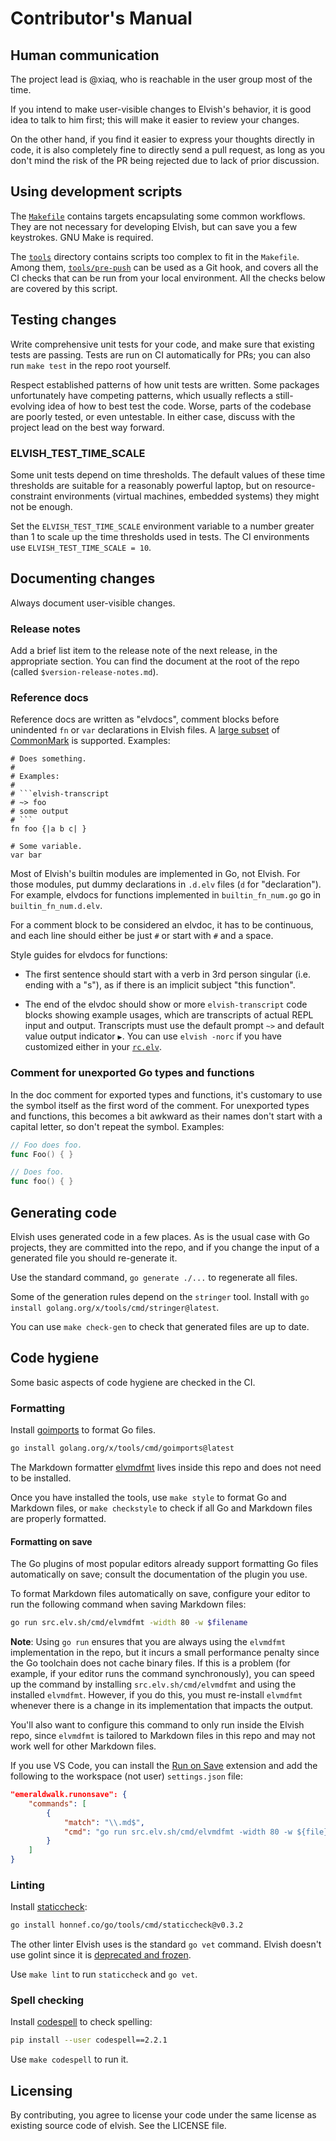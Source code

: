 # Contributor's Manual

## Human communication

The project lead is @xiaq, who is reachable in the user group most of the time.

If you intend to make user-visible changes to Elvish's behavior, it is good idea
to talk to him first; this will make it easier to review your changes.

On the other hand, if you find it easier to express your thoughts directly in
code, it is also completely fine to directly send a pull request, as long as you
don't mind the risk of the PR being rejected due to lack of prior discussion.

## Using development scripts

The [`Makefile`](Makefile) contains targets encapsulating some common workflows.
They are not necessary for developing Elvish, but can save you a few keystrokes.
GNU Make is required.

The [`tools`](tools) directory contains scripts too complex to fit in the
`Makefile`. Among them, [`tools/pre-push`](tools/pre-push) can be used as a Git
hook, and covers all the CI checks that can be run from your local environment.
All the checks below are covered by this script.

## Testing changes

Write comprehensive unit tests for your code, and make sure that existing tests
are passing. Tests are run on CI automatically for PRs; you can also run
`make test` in the repo root yourself.

Respect established patterns of how unit tests are written. Some packages
unfortunately have competing patterns, which usually reflects a still-evolving
idea of how to best test the code. Worse, parts of the codebase are poorly
tested, or even untestable. In either case, discuss with the project lead on the
best way forward.

### ELVISH_TEST_TIME_SCALE

Some unit tests depend on time thresholds. The default values of these time
thresholds are suitable for a reasonably powerful laptop, but on
resource-constraint environments (virtual machines, embedded systems) they might
not be enough.

Set the `ELVISH_TEST_TIME_SCALE` environment variable to a number greater than 1
to scale up the time thresholds used in tests. The CI environments use
`ELVISH_TEST_TIME_SCALE = 10`.

## Documenting changes

Always document user-visible changes.

### Release notes

Add a brief list item to the release note of the next release, in the
appropriate section. You can find the document at the root of the repo (called
`$version-release-notes.md`).

### Reference docs

Reference docs are written as "elvdocs", comment blocks before unindented `fn`
or `var` declarations in Elvish files. A
[large subset](https://pkg.go.dev/src.elv.sh/pkg/md@master) of
[CommonMark](https://commonmark.org) is supported. Examples:

````elvish
# Does something.
#
# Examples:
#
# ```elvish-transcript
# ~> foo
# some output
# ```
fn foo {|a b c| }

# Some variable.
var bar
````

Most of Elvish's builtin modules are implemented in Go, not Elvish. For those
modules, put dummy declarations in `.d.elv` files (`d` for "declaration"). For
example, elvdocs for functions implemented in `builtin_fn_num.go` go in
`builtin_fn_num.d.elv`.

For a comment block to be considered an elvdoc, it has to be continuous, and
each line should either be just `#` or start with `#` and a space.

Style guides for elvdocs for functions:

-   The first sentence should start with a verb in 3rd person singular (i.e.
    ending with a "s"), as if there is an implicit subject "this function".

-   The end of the elvdoc should show or more `elvish-transcript` code blocks
    showing example usages, which are transcripts of actual REPL input and
    output. Transcripts must use the default prompt `~>` and default value
    output indicator `▶`. You can use `elvish -norc` if you have customized
    either in your [`rc.elv`](https://elv.sh/ref/command.html#rc-file).

### Comment for unexported Go types and functions

In the doc comment for exported types and functions, it's customary to use the
symbol itself as the first word of the comment. For unexported types and
functions, this becomes a bit awkward as their names don't start with a capital
letter, so don't repeat the symbol. Examples:

```go
// Foo does foo.
func Foo() { }

// Does foo.
func foo() { }
```

## Generating code

Elvish uses generated code in a few places. As is the usual case with Go
projects, they are committed into the repo, and if you change the input of a
generated file you should re-generate it.

Use the standard command, `go generate ./...` to regenerate all files.

Some of the generation rules depend on the `stringer` tool. Install with
`go install golang.org/x/tools/cmd/stringer@latest`.

You can use `make check-gen` to check that generated files are up to date.

## Code hygiene

Some basic aspects of code hygiene are checked in the CI.

### Formatting

Install [goimports](https://pkg.go.dev/golang.org/x/tools/cmd/goimports) to
format Go files.

```sh
go install golang.org/x/tools/cmd/goimports@latest
```

The Markdown formatter [elvmdfmt](cmd/elvmdfmt) lives inside this repo and does
not need to be installed.

Once you have installed the tools, use `make style` to format Go and Markdown
files, or `make checkstyle` to check if all Go and Markdown files are properly
formatted.

#### Formatting on save

The Go plugins of most popular editors already support formatting Go files
automatically on save; consult the documentation of the plugin you use.

To format Markdown files automatically on save, configure your editor to run the
following command when saving Markdown files:

```sh
go run src.elv.sh/cmd/elvmdfmt -width 80 -w $filename
```

**Note**: Using `go run` ensures that you are always using the `elvmdfmt`
implementation in the repo, but it incurs a small performance penalty since the
Go toolchain does not cache binary files. If this is a problem (for example, if
your editor runs the command synchronously), you can speed up the command by
installing `src.elv.sh/cmd/elvmdfmt` and using the installed `elvmdfmt`.
However, if you do this, you must re-install `elvmdfmt` whenever there is a
change in its implementation that impacts the output.

You'll also want to configure this command to only run inside the Elvish repo,
since `elvmdfmt` is tailored to Markdown files in this repo and may not work
well for other Markdown files.

If you use VS Code, you can install the
[Run on Save](https://marketplace.visualstudio.com/items?itemName=emeraldwalk.RunOnSave)
extension and add the following to the workspace (not user) `settings.json`
file:

```json
"emeraldwalk.runonsave": {
    "commands": [
        {
            "match": "\\.md$",
            "cmd": "go run src.elv.sh/cmd/elvmdfmt -width 80 -w ${file}"
        }
    ]
}
```

### Linting

Install [staticcheck](https://staticcheck.io):

```sh
go install honnef.co/go/tools/cmd/staticcheck@v0.3.2
```

The other linter Elvish uses is the standard `go vet` command. Elvish doesn't
use golint since it is
[deprecated and frozen](https://github.com/golang/go/issues/38968).

Use `make lint` to run `staticcheck` and `go vet`.

### Spell checking

Install [codespell](https://github.com/codespell-project/codespell) to check
spelling:

```sh
pip install --user codespell==2.2.1
```

Use `make codespell` to run it.

## Licensing

By contributing, you agree to license your code under the same license as
existing source code of elvish. See the LICENSE file.
